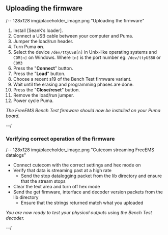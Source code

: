 ## Uploading the firmware ##

/-- 128x128 img/placeholder_image.png "Uploading the firmware"

1. Install [SeanK’s loader].
2. Connect a USB cable between your computer and Puma.
3. Jumper the load/run header.
4. Turn Puma **on**.
5. Select the device ``/dev/ttyUSB[n]`` in Unix-like operating systems and ``COM[n]`` on Windows. Where 
``[n]`` is the port number eg: ``/dev/ttyUSB0`` or ``COM3``
6. Press the "**Connect**" button.
7. Press the "**Load**" button.
8. Choose a recent s19 of the Bench Test firmware variant. 
9. Wait until the erasing and programming phases are done.
10. Press the "**Close/reset**" button.
11. Remove the load/run jumper.
12. Power cycle Puma.

*The FreeEMS Bench Test firmware should now be installed on your Puma board.*

--/

### Verifying correct operation of the firmware ###

/-- 128x128 img/placeholder_image.png "Cutecom streaming FreeEMS datalogs"
 - Connect cutecom with the correct settings and hex mode on
 - Verify that data is streaming past at a high rate
 	- Send the stop datalogging packet from the lib directory and ensure that the stream stops
 - Clear the text area and turn off hex mode
 - Send the get firmware, interface and decoder version packets from the lib directory
 	- Ensure that the strings returned match what you uploaded

*You are now ready to test your physical outputs using the Bench Test decoder.*

--/
